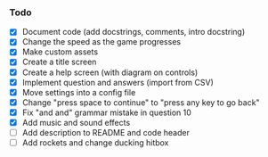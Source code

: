 ### Todo
- [x] Document code (add docstrings, comments, intro docstring)
- [x] Change the speed as the game progresses
- [x] Make custom assets
- [x] Create a title screen
- [x] Create a help screen (with diagram on controls)
- [x] Implement question and answers (import from CSV)
- [x] Move settings into a config file
- [x] Change "press space to continue" to "press any key to go back"
- [x] Fix "and and" grammar mistake in question 10
- [x] Add music and sound effects
- [ ] Add description to README and code header
- [ ] Add rockets and change ducking hitbox
